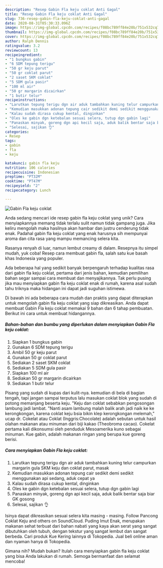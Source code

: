 ```yaml
---
description: "Resep Gabin Fla keju coklat Anti Gagal"
title: "Resep Gabin Fla keju coklat Anti Gagal"
slug: 736-resep-gabin-fla-keju-coklat-anti-gagal
date: 2020-08-31T05:30:33.096Z
image: https://img-global.cpcdn.com/recipes/f08bc789ff84e20b/751x532cq70/gabin-fla-keju-coklat-foto-resep-utama.jpg
thumbnail: https://img-global.cpcdn.com/recipes/f08bc789ff84e20b/751x532cq70/gabin-fla-keju-coklat-foto-resep-utama.jpg
cover: https://img-global.cpcdn.com/recipes/f08bc789ff84e20b/751x532cq70/gabin-fla-keju-coklat-foto-resep-utama.jpg
author: Ralph Dennis
ratingvalue: 3.2
reviewcount: 13
recipeingredient:
- "1 bungkus gabin"
- "6 SDM tepung terigu"
- "50 gr keju parut"
- "50 gr coklat parut"
- "2 saset SKM coklat"
- "5 SDM gula pasir"
- "100 ml air"
- "50 gr margarin dicairkan"
- "1 butir telur"
recipeinstructions:
- "Larutkan tepung terigu dgn air aduk tambahkan kuning telur campurkan margarin gula SKM keju dan coklat parut, masak"
- "Kemudian masukkan adonan tepung cair sedikit demi sedikit menggunakan api sedang, aduk cepat ya"
- "Kalau sudah dirasa cukup kental, dinginkan"
- "Oles ke gabin dgn ketebalan sesuai selera, tutup dgn gabin lagi"
- "Panaskan minyak, goreng dgn api kecil saja, aduk balik bentar saja biar GK gosong"
- "Selesai, sajikan 👌"
categories:
- Resep
tags:
- gabin
- fla
- keju

katakunci: gabin fla keju 
nutrition: 106 calories
recipecuisine: Indonesian
preptime: "PT32M"
cooktime: "PT47M"
recipeyield: "2"
recipecategory: Lunch

---
```



![Gabin Fla keju coklat](https://img-global.cpcdn.com/recipes/f08bc789ff84e20b/751x532cq70/gabin-fla-keju-coklat-foto-resep-utama.jpg)

Anda sedang mencari ide resep gabin fla keju coklat yang unik? Cara menyiapkannya memang tidak terlalu sulit namun tidak gampang juga. Jika keliru mengolah maka hasilnya akan hambar dan justru cenderung tidak enak. Padahal gabin fla keju coklat yang enak harusnya sih mempunyai aroma dan cita rasa yang mampu memancing selera kita.

Rasanya renyah di luar, namun lembut creamy di dalam. Resepnya itu simpel mudah, yuk coba! Resep cara membuat gabin fla, salah satu kue basah khas Indonesia yang populer.

Ada beberapa hal yang sedikit banyak berpengaruh terhadap kualitas rasa dari gabin fla keju coklat, pertama dari jenis bahan, kemudian pemilihan bahan segar sampai cara membuat dan menyajikannya. Tak perlu pusing jika mau menyiapkan gabin fla keju coklat enak di rumah, karena asal sudah tahu triknya maka hidangan ini dapat jadi suguhan istimewa.


Di bawah ini ada beberapa cara mudah dan praktis yang dapat diterapkan untuk mengolah gabin fla keju coklat yang siap dikreasikan. Anda dapat membuat Gabin Fla keju coklat memakai 9 bahan dan 6 tahap pembuatan. Berikut ini cara untuk membuat hidangannya.

<!--inarticleads1-->

##### Bahan-bahan dan bumbu yang diperlukan dalam menyiapkan Gabin Fla keju coklat:

1. Siapkan 1 bungkus gabin
1. Gunakan 6 SDM tepung terigu
1. Ambil 50 gr keju parut
1. Gunakan 50 gr coklat parut
1. Sediakan 2 saset SKM coklat
1. Sediakan 5 SDM gula pasir
1. Siapkan 100 ml air
1. Sediakan 50 gr margarin dicairkan
1. Sediakan 1 butir telur


Pisang yang sudah di kupas dari kulit-nya. kemudian di bela di bagian tengah, tapi jangan sampai terputus lalu masukan coklat blok yang sudah di potong memanjang beserta keju. &#34;Keju dan coklat sebabkan pengosongan lambung jadi lambat. &#34;Nanti asam lambung malah balik arah jadi naik ke ke kerongkongan, karena coklat keju bsia bikin klep kerongkongan melemah,&#34; ucap dr. Cokelat atau Coklat (Inggris:Chocolate) adalah sebutan untuk hasil olahan makanan atau minuman dari biji kakao (Theobroma cacao). Cokelat pertama kali dikonsumsi oleh penduduk Mesoamerika kuno sebagai minuman. Kue gabin, adalah makanan ringan yang berupa kue goreng berisi. 

<!--inarticleads2-->

##### Cara menyiapkan Gabin Fla keju coklat:

1. Larutkan tepung terigu dgn air aduk tambahkan kuning telur campurkan margarin gula SKM keju dan coklat parut, masak
1. Kemudian masukkan adonan tepung cair sedikit demi sedikit menggunakan api sedang, aduk cepat ya
1. Kalau sudah dirasa cukup kental, dinginkan
1. Oles ke gabin dgn ketebalan sesuai selera, tutup dgn gabin lagi
1. Panaskan minyak, goreng dgn api kecil saja, aduk balik bentar saja biar GK gosong
1. Selesai, sajikan 👌


Isinya dapat dikreasikan sesuai selera kita masing - masing. Follow Pancong Coklat Keju and others on SoundCloud. Puding Imut Enak, merupakan makanan sehat terbuat dari bahan nabati yang kaya akan serat yang sangat dibutuhkan oleh tubuh, dengan tekstur yang sangat lembut dan sangat berbeda. Cari produk Kue Kering lainnya di Tokopedia. Jual beli online aman dan nyaman hanya di Tokopedia. 

Gimana nih? Mudah bukan? Itulah cara menyiapkan gabin fla keju coklat yang bisa Anda lakukan di rumah. Semoga bermanfaat dan selamat mencoba!
